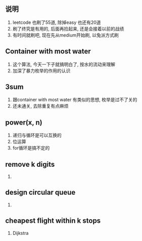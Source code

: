 
## 说明
1. leetcode 也刷了55道, 除掉easy 也还有20道
2. 刷了终究是有用的, 后面再捡起来, 还是会接着以前的战绩 
3. 有时间就刷吧, 现在先从medium开始刷, 以兔派方式刷

## Container with most water
1. 这个算法, 今天一下子就搞明白了, 按水的流动来理解
2. 加深了暴力枚举的作用的认识

## 3sum
1. 跟container with most water 有类似的思想, 枚举是过不了关的
2. 还未通关, 去除重复有点麻烦

## power(x, n)
1. 递归与循环是可以互换的
2. 位运算
3. for循环是搞不定的

## remove k digits
1. 

## design circular queue
1. 

## cheapest flight within k stops
1. Dijkstra 
